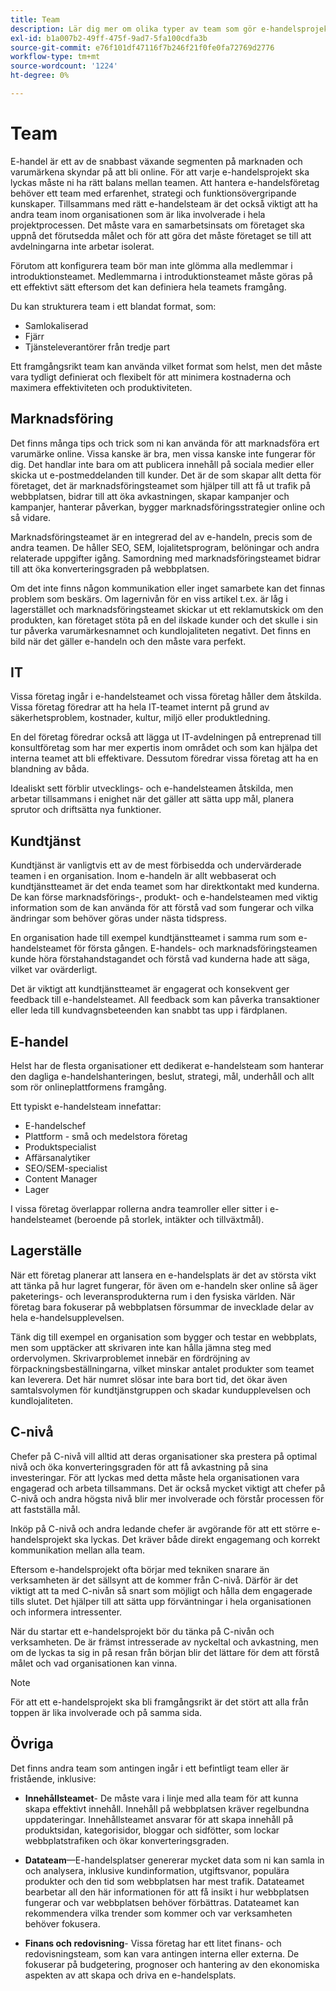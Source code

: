 ```yaml
---
title: Team
description: Lär dig mer om olika typer av team som gör e-handelsprojekt framgångsrika.
exl-id: b1a007b2-49ff-475f-9ad7-5fa100cdfa3b
source-git-commit: e76f101df47116f7b246f21f0fe0fa72769d2776
workflow-type: tm+mt
source-wordcount: '1224'
ht-degree: 0%

---
```


# Team

E-handel är ett av de snabbast växande segmenten på marknaden och varumärkena skyndar på att bli online. För att varje e-handelsprojekt ska lyckas måste ni ha rätt balans mellan teamen. Att hantera e-handelsföretag behöver ett team med erfarenhet, strategi och funktionsövergripande kunskaper. Tillsammans med rätt e-handelsteam är det också viktigt att ha andra team inom organisationen som är lika involverade i hela projektprocessen. Det måste vara en samarbetsinsats om företaget ska uppnå det förutsedda målet och för att göra det måste företaget se till att avdelningarna inte arbetar isolerat.

Förutom att konfigurera team bör man inte glömma alla medlemmar i introduktionsteamet. Medlemmarna i introduktionsteamet måste göras på ett effektivt sätt eftersom det kan definiera hela teamets framgång.

Du kan strukturera team i ett blandat format, som:

- Samlokaliserad
- Fjärr
- Tjänsteleverantörer från tredje part

Ett framgångsrikt team kan använda vilket format som helst, men det måste vara tydligt definierat och flexibelt för att minimera kostnaderna och maximera effektiviteten och produktiviteten.

## Marknadsföring

Det finns många tips och trick som ni kan använda för att marknadsföra ert varumärke online. Vissa kanske är bra, men vissa kanske inte fungerar för dig. Det handlar inte bara om att publicera innehåll på sociala medier eller skicka ut e-postmeddelanden till kunder. Det är de som skapar allt detta för företaget, det är marknadsföringsteamet som hjälper till att få ut trafik på webbplatsen, bidrar till att öka avkastningen, skapar kampanjer och kampanjer, hanterar påverkan, bygger marknadsföringsstrategier online och så vidare.

Marknadsföringsteamet är en integrerad del av e-handeln, precis som de andra teamen. De håller SEO, SEM, lojalitetsprogram, belöningar och andra relaterade uppgifter igång. Samordning med marknadsföringsteamet bidrar till att öka konverteringsgraden på webbplatsen.

Om det inte finns någon kommunikation eller inget samarbete kan det finnas problem som beskärs. Om lagernivån för en viss artikel t.ex. är låg i lagerstället och marknadsföringsteamet skickar ut ett reklamutskick om den produkten, kan företaget stöta på en del ilskade kunder och det skulle i sin tur påverka varumärkesnamnet och kundlojaliteten negativt. Det finns en bild när det gäller e-handeln och den måste vara perfekt.

## IT

Vissa företag ingår i e-handelsteamet och vissa företag håller dem åtskilda. Vissa företag föredrar att ha hela IT-teamet internt på grund av säkerhetsproblem, kostnader, kultur, miljö eller produktledning.

En del företag föredrar också att lägga ut IT-avdelningen på entreprenad till konsultföretag som har mer expertis inom området och som kan hjälpa det interna teamet att bli effektivare. Dessutom föredrar vissa företag att ha en blandning av båda.

Idealiskt sett förblir utvecklings- och e-handelsteamen åtskilda, men arbetar tillsammans i enighet när det gäller att sätta upp mål, planera sprutor och driftsätta nya funktioner.

## Kundtjänst

Kundtjänst är vanligtvis ett av de mest förbisedda och undervärderade teamen i en organisation. Inom e-handeln är allt webbaserat och kundtjänstteamet är det enda teamet som har direktkontakt med kunderna. De kan förse marknadsförings-, produkt- och e-handelsteamen med viktig information som de kan använda för att förstå vad som fungerar och vilka ändringar som behöver göras under nästa tidspress.

En organisation hade till exempel kundtjänstteamet i samma rum som e-handelsteamet för första gången. E-handels- och marknadsföringsteamen kunde höra förstahandstagandet och förstå vad kunderna hade att säga, vilket var ovärderligt.

Det är viktigt att kundtjänstteamet är engagerat och konsekvent ger feedback till e-handelsteamet. All feedback som kan påverka transaktioner eller leda till kundvagnsbeteenden kan snabbt tas upp i färdplanen.

## E-handel

Helst har de flesta organisationer ett dedikerat e-handelsteam som hanterar den dagliga e-handelshanteringen, beslut, strategi, mål, underhåll och allt som rör onlineplattformens framgång.

Ett typiskt e-handelsteam innefattar:

- E-handelschef
- Plattform - små och medelstora företag
- Produktspecialist
- Affärsanalytiker
- SEO/SEM-specialist
- Content Manager
- Lager

I vissa företag överlappar rollerna andra teamroller eller sitter i e-handelsteamet (beroende på storlek, intäkter och tillväxtmål).

## Lagerställe

När ett företag planerar att lansera en e-handelsplats är det av största vikt att tänka på hur lagret fungerar, för även om e-handeln sker online så äger paketerings- och leveransprodukterna rum i den fysiska världen. När företag bara fokuserar på webbplatsen försummar de invecklade delar av hela e-handelsupplevelsen.

Tänk dig till exempel en organisation som bygger och testar en webbplats, men som upptäcker att skrivaren inte kan hålla jämna steg med ordervolymen. Skrivarproblemet innebär en fördröjning av förpackningsbeställningarna, vilket minskar antalet produkter som teamet kan leverera. Det här numret slösar inte bara bort tid, det ökar även samtalsvolymen för kundtjänstgruppen och skadar kundupplevelsen och kundlojaliteten.

## C-nivå

Chefer på C-nivå vill alltid att deras organisationer ska prestera på optimal nivå och öka konverteringsgraden för att få avkastning på sina investeringar. För att lyckas med detta måste hela organisationen vara engagerad och arbeta tillsammans. Det är också mycket viktigt att chefer på C-nivå och andra högsta nivå blir mer involverade och förstår processen för att fastställa mål.

Inköp på C-nivå och andra ledande chefer är avgörande för att ett större e-handelsprojekt ska lyckas. Det kräver både direkt engagemang och korrekt kommunikation mellan alla team.

Eftersom e-handelsprojekt ofta börjar med tekniken snarare än verksamheten är det sällsynt att de kommer från C-nivå. Därför är det viktigt att ta med C-nivån så snart som möjligt och hålla dem engagerade tills slutet. Det hjälper till att sätta upp förväntningar i hela organisationen och informera intressenter.

När du startar ett e-handelsprojekt bör du tänka på C-nivån och verksamheten. De är främst intresserade av nyckeltal och avkastning, men om de lyckas ta sig in på resan från början blir det lättare för dem att förstå målet och vad organisationen kan vinna.

>[!NOTE]
>
>För att ett e-handelsprojekt ska bli framgångsrikt är det stört att alla från toppen är lika involverade och på samma sida.

## Övriga

Det finns andra team som antingen ingår i ett befintligt team eller är fristående, inklusive:

- **Innehållsteamet**- De måste vara i linje med alla team för att kunna skapa effektivt innehåll. Innehåll på webbplatsen kräver regelbundna uppdateringar. Innehållsteamet ansvarar för att skapa innehåll på produktsidan, kategorisidor, bloggar och sidfötter, som lockar webbplatstrafiken och ökar konverteringsgraden.

- **Datateam**—E-handelsplatser genererar mycket data som ni kan samla in och analysera, inklusive kundinformation, utgiftsvanor, populära produkter och den tid som webbplatsen har mest trafik. Datateamet bearbetar all den här informationen för att få insikt i hur webbplatsen fungerar och var webbplatsen behöver förbättras. Datateamet kan rekommendera vilka trender som kommer och var verksamheten behöver fokusera.

- **Finans och redovisning**- Vissa företag har ett litet finans- och redovisningsteam, som kan vara antingen interna eller externa. De fokuserar på budgetering, prognoser och hantering av den ekonomiska aspekten av att skapa och driva en e-handelsplats.
